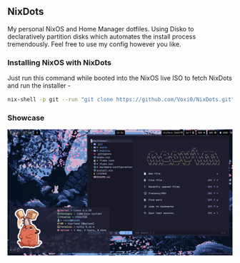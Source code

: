 ## NixDots
My personal NixOS and Home Manager dotfiles. Using Disko to declaratively partition disks which automates the install process
tremendously. Feel free to use my config however you like.

### Installing NixOS with NixDots
Just run this command while booted into the NixOS live ISO to fetch NixDots and run the installer - <br>
``` sh
nix-shell -p git --run "git clone https://github.com/Voxi0/NixDots.git" && nix-shell ./NixDots/install.nix
```

### Showcase
![Desktop](./assets/desktop.png "Neo Host")
